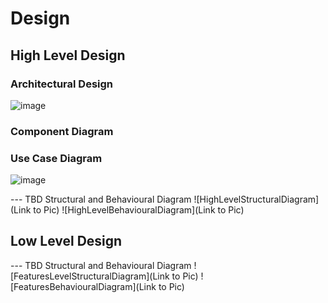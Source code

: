 # Design

## High Level Design 

 ### Architectural Design
 ![image](https://user-images.githubusercontent.com/80762665/114317975-54e19880-9b28-11eb-9fac-373e119d99ec.png)



### Component Diagram



### Use Case Diagram
![image](https://user-images.githubusercontent.com/80762665/114141730-9f4bf500-992f-11eb-999d-64b6b59a92e7.png)



--- TBD Structural and Behavioural Diagram
![HighLevelStructuralDiagram](Link to Pic)
![HighLevelBehaviouralDiagram](Link to Pic)

## Low Level Design 

--- TBD Structural and Behavioural Diagram
![FeaturesLevelStructuralDiagram](Link to Pic)
![FeaturesBehaviouralDiagram](Link to Pic)
